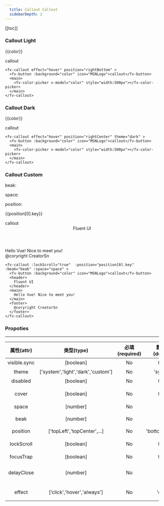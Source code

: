 ```yaml
---
  title: Callout Callout
  sidebarDepth: 2
---
```

  
[[toc]]

<script>
  export default {
    data(){
      return {
        show:true,
        color:'#bbb',
        beak:9,
        space:0,
        position:[{key:'topLeft',text:'topLeft'}],
        options:[
          {key:'topLeft',text:'topLeft'},
          {key:'topRight',text:'topRight'},
          {key:'topCenter',text:'topCenter'},
          {key:'bottomLeft',text:'bottomLeft'},
          {key:'bottomRight',text:'bottomRight'},
          {key:'bottomCenter',text:'bottomCenter'},
          {key:'leftTop',text:'leftTop'},
          {key:'leftCenter',text:'leftCenter'},
          {key:'leftBottom',text:'leftBottom'},
          {key:'rightTop',text:'rightTop'},
          {key:'rightBottom',text:'rightBottom'},
          {key:'rightCenter',text:'rightCenter'}
        ]
      }
    }
  }
</script>

### Callout Light

{{color}}

<fv-callout effect="hover" position="rightBottom" >
  <fv-button :background="color" icon="MSNLogo">callout</fv-button>
  <main>
    <fv-color-picker v-model="color" style="width:500px"></fv-color-picker>
  </main>
</fv-callout>

``` vue
<fv-callout effect="hover" position="rightBottom" >
  <fv-button :background="color" icon="MSNLogo">callout</fv-button>
  <main>
    <fv-color-picker v-model="color" style="width:500px"></fv-color-picker>
  </main>
</fv-callout>
```

### Callout Dark

{{color}}

<fv-callout effect="hover" position="rightCenter" theme="dark" >
  <fv-button :background="color" icon="MSNLogo">callout</fv-button>
  <main>
    <fv-color-picker v-model="color" style="width:500px"></fv-color-picker>
  </main>
</fv-callout>

``` vue
<fv-callout effect="hover" position="rightCenter" theme="dark" >
  <fv-button :background="color" icon="MSNLogo">callout</fv-button>
  <main>
    <fv-color-picker v-model="color" style="width:500px"></fv-color-picker>
  </main>
</fv-callout>
```

### Callout Custom 

beak:

<fv-slider v-model="beak" :color="color" :mininum="9" :maxinum="30"  :showLabel="true">
<template slot-scope="prop" >
  <span>{{prop.value}}px</span>
</template>
</fv-slider>

space: 

<fv-slider v-model="space" :color="color" :scale="10" :maxinum="30" :showLabel="true">
<template slot-scope="prop" >
  <span>{{prop.value}}px</span>
</template>
</fv-slider>

position: 
<fv-drop-down v-model="position" :options="options">
</fv-drop-down>

{{position[0].key}}

<fv-callout :lockScroll="true" :position="position[0].key" :beak="beak" :space="space" >
  <fv-button :background="color" icon="MSNLogo">callout</fv-button>
  <header>
    Fluent UI
  </header>
  <main>
    Hello Vue! Nice to meet you!
  </main>
  <footer>
    @coryright CreatorSn
  </footer>
</fv-callout>

``` vue
<fv-callout :lockScroll="true"  :position="position[0].key" :beak="beak" :space="space" >
  <fv-button :background="color" icon="MSNLogo">callout</fv-button>
  <header>
    Fluent UI
  </header>
  <main>
    Hello Vue! Nice to meet you!
  </main>
  <footer>
    @coryright CreatorSn
  </footer>
</fv-callout>
```


### Propoties
---
| 属性(attr)  |             类型(type)             | 必填(required) | 默认值(default) |     说明(statement)     |
|:-----------:|:----------------------------------:|:--------------:|:---------------:|:-----------------------:|
| visible.sync | [boolean] | No | false | 是否显示 |
| theme | ['system','light','dark','custom'] | No | 'system' | 主题色 |
| disabled | [boolean] | No | false | 是否禁用 |
| cover | [boolean] | No | false | 是否覆盖目标 |
| space | [number] | No | 0 | 间距(px) |
| beak | [number] | No | 10 | 角标大小(px) |
| position | ['topLeft','topCenter',...] | No | 'bottomCenter' | 位置 |
| lockScroll | [boolean] | No | false | 是否锁定滚动 |
| focusTrap | [boolean] | No | false | 是否聚焦 |
| delayClose | [number] | No | 0 | 显示时是否延时关闭(ms) |
| effect | [’click','hover','always'] | No | 'click' | 显示触发方式 |



  
